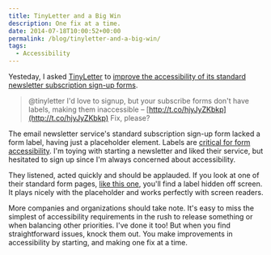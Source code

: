 ```yaml
---
title: TinyLetter and a Big Win
description: One fix at a time.
date: 2014-07-18T10:00:52+00:00
permalink: /blog/tinyletter-and-a-big-win/
tags:
  - Accessibility
---
```


Yesteday, I asked [TinyLetter](http://tinyletter.com/) to [improve the accessibility of its standard newsletter subscription sign-up forms](https://twitter.com/DavidAKennedy/status/489831711203921920).

> @tinyletter I'd love to signup, but your subscribe forms don't have labels, making them inaccessible – [http://t.co/hjyJyZKbkp](http://t.co/hjyJyZKbkp) Fix, please?

The email newsletter service's standard subscription sign-up  form lacked a form label, having just a placeholder element. Labels are [critical for form accessibility](http://webaim.org/techniques/forms/#labels). I'm toying with starting a newsletter and liked their service, but hesitated to sign up since I'm always concerned about accessibility.

They listened, acted quickly and should be applauded. If you look at one of their standard form pages, [like this one](http://tinyletter.com/intriguingthings), you'll find a label hidden off screen. It plays nicely with the placeholder and works perfectly with screen readers.

More companies and organizations should take note. It's easy to miss the simplest of accessibility requirements in the rush to release something or when balancing other priorities. I've done it too! But when you find straightforward issues, knock them out. You make improvements in accessibility by starting, and making one fix at a time.